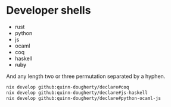 # Developer shells

- rust
- python
- js
- ocaml
- coq
- haskell
- ~~ruby~~

And any length two or three permutation separated by a hyphen.

```sh
nix develop github:quinn-dougherty/declare#coq
nix develop github:quinn-dougherty/declare#js-haskell
nix develop github:quinn-dougherty/declare#python-ocaml-js
```
